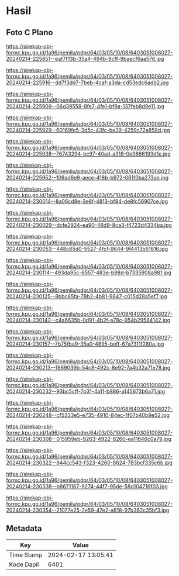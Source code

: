 # Hasil

## Foto C Plano

https://sirekap-obj-formc.kpu.go.id/1a96/pemilu/pdpr/64/03/05/10/08/6403051008027-20240214-225851--eaf7f13b-35a4-494b-9cff-9baecf6aa576.jpg

https://sirekap-obj-formc.kpu.go.id/1a96/pemilu/pdpr/64/03/05/10/08/6403051008027-20240214-225916--dd7f3dd7-7beb-4caf-a3da-cd53edc6adb2.jpg

https://sirekap-obj-formc.kpu.go.id/1a96/pemilu/pdpr/64/03/05/10/08/6403051008027-20240214-225909--06d39558-8fe7-4fe1-bf9a-137feb8d9e11.jpg

https://sirekap-obj-formc.kpu.go.id/1a96/pemilu/pdpr/64/03/05/10/08/6403051008027-20240214-225929--60169fe5-3d5c-43fc-be39-4259c72a858d.jpg

https://sirekap-obj-formc.kpu.go.id/1a96/pemilu/pdpr/64/03/05/10/08/6403051008027-20240214-225938--76743294-bc97-40ad-a318-0e9866193d1e.jpg

https://sirekap-obj-formc.kpu.go.id/1a96/pemilu/pdpr/64/03/05/10/08/6403051008027-20240214-225952--109ad6e9-aece-418b-b972-061f0ba273ae.jpg

https://sirekap-obj-formc.kpu.go.id/1a96/pemilu/pdpr/64/03/05/10/08/6403051008027-20240214-230014--8a06cd8e-3e8f-4813-bf84-de8fc56907ce.jpg

https://sirekap-obj-formc.kpu.go.id/1a96/pemilu/pdpr/64/03/05/10/08/6403051008027-20240214-230029--dcfe2924-ea90-48d9-8ca3-f4723d4334ba.jpg

https://sirekap-obj-formc.kpu.go.id/1a96/pemilu/pdpr/64/03/05/10/08/6403051008027-20240214-230053--448c65d0-5527-4fcf-9644-9f4413b51616.jpg

https://sirekap-obj-formc.kpu.go.id/1a96/pemilu/pdpr/64/03/05/10/08/6403051008027-20240214-230114--493da95c-6557-483e-b98d-b7335908a981.jpg

https://sirekap-obj-formc.kpu.go.id/1a96/pemilu/pdpr/64/03/05/10/08/6403051008027-20240214-230125--8bbc85fa-78b2-4b81-9647-c015d28a5ef7.jpg

https://sirekap-obj-formc.kpu.go.id/1a96/pemilu/pdpr/64/03/05/10/08/6403051008027-20240214-230142--c4a6635b-0d91-4b2f-a78c-954b29584142.jpg

https://sirekap-obj-formc.kpu.go.id/1a96/pemilu/pdpr/64/03/05/10/08/6403051008027-20240214-230157--7b75fba9-35a0-4895-beff-67a7311f280a.jpg

https://sirekap-obj-formc.kpu.go.id/1a96/pemilu/pdpr/64/03/05/10/08/6403051008027-20240214-230213--1669039b-54c8-492c-8e92-7a4b32a71e78.jpg

https://sirekap-obj-formc.kpu.go.id/1a96/pemilu/pdpr/64/03/05/10/08/6403051008027-20240214-230232--93bc5cff-7b31-4a11-b886-a145673b6a71.jpg

https://sirekap-obj-formc.kpu.go.id/1a96/pemilu/pdpr/64/03/05/10/08/6403051008027-20240214-230248--cf5333e5-e735-4910-84ec-1f07b40b9e52.jpg

https://sirekap-obj-formc.kpu.go.id/1a96/pemilu/pdpr/64/03/05/10/08/6403051008027-20240214-230308--015959eb-9263-4922-8260-ea11646c0a79.jpg

https://sirekap-obj-formc.kpu.go.id/1a96/pemilu/pdpr/64/03/05/10/08/6403051008027-20240214-230322--844cc543-f323-4260-8624-783bcf335c6b.jpg

https://sirekap-obj-formc.kpu.go.id/1a96/pemilu/pdpr/64/03/05/10/08/6403051008027-20240214-230338--b8671167-9274-44f7-95de-58d104716f03.jpg

https://sirekap-obj-formc.kpu.go.id/1a96/pemilu/pdpr/64/03/05/10/08/6403051008027-20240214-230354--21077e25-2e59-47e2-a818-97b362c35bf3.jpg


## Metadata

| Key        | Value               |
| ---------- | ------------------- |
| Time Stamp | 2024-02-17 13:05:41 |
| Kode Dapil | 6401                |



